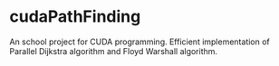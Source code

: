 # cudaPathFinding
An school project for CUDA programming. Efficient implementation of Parallel Dijkstra algorithm and Floyd Warshall algorithm.
